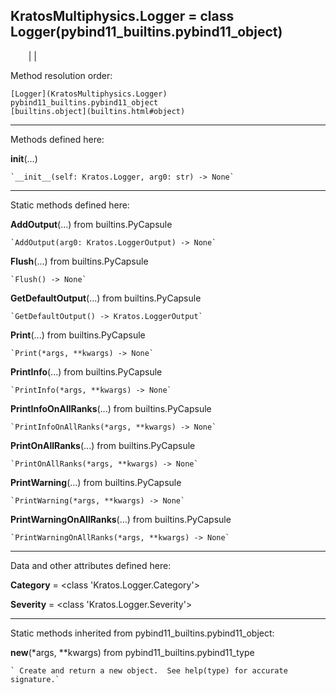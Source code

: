   
**KratosMultiphysics.Logger** = class
Logger(pybind11_builtins.pybind11_object)  
---  
`    `|   |

Method resolution order:

    [Logger](KratosMultiphysics.Logger)
    pybind11_builtins.pybind11_object
    [builtins.object](builtins.html#object)

* * *

Methods defined here:  

**__init__**(...)

    `__init__(self: Kratos.Logger, arg0: str) -> None`

* * *

Static methods defined here:  

**AddOutput**(...) from builtins.PyCapsule

    `AddOutput(arg0: Kratos.LoggerOutput) -> None`

**Flush**(...) from builtins.PyCapsule

    `Flush() -> None`

**GetDefaultOutput**(...) from builtins.PyCapsule

    `GetDefaultOutput() -> Kratos.LoggerOutput`

**Print**(...) from builtins.PyCapsule

    `Print(*args, **kwargs) -> None`

**PrintInfo**(...) from builtins.PyCapsule

    `PrintInfo(*args, **kwargs) -> None`

**PrintInfoOnAllRanks**(...) from builtins.PyCapsule

    `PrintInfoOnAllRanks(*args, **kwargs) -> None`

**PrintOnAllRanks**(...) from builtins.PyCapsule

    `PrintOnAllRanks(*args, **kwargs) -> None`

**PrintWarning**(...) from builtins.PyCapsule

    `PrintWarning(*args, **kwargs) -> None`

**PrintWarningOnAllRanks**(...) from builtins.PyCapsule

    `PrintWarningOnAllRanks(*args, **kwargs) -> None`

* * *

Data and other attributes defined here:  

**Category** =  <class 'Kratos.Logger.Category'>

**Severity** =  <class 'Kratos.Logger.Severity'>

* * *

Static methods inherited from pybind11_builtins.pybind11_object:  

**__new__**(*args, **kwargs) from pybind11_builtins.pybind11_type

    ` Create and return a new object.  See help(type) for accurate signature.`

